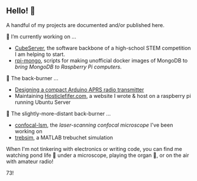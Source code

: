 ## Hello! 👋

A handful of my projects are documented and/or published here.

🔭 I’m currently working on ...
- [CubeServer](https://github.com/snorklerjoe/CubeServer), the software backbone of a high-school STEM competition I am helping to start.
- [rpi-mongo](https://github.com/snorklerjoe/rpi-mongo), scripts for making unofficial docker images of MongoDB to _bring MongoDB to Raspberry Pi computers_.

🍳 The back-burner ...
- [Designing a compact Arduino APRS radio transmitter](https://github.com/snorklerjoe/aprs-weather-station)
- Maintaining [Hosticlefifer.com](https://www.hosticlefifer.com/blog), a website I wrote & host on a raspberry pi running Ubuntu Server

🥘 The slightly-more-distant back-burner ...
- [confocal-lsm](https://github.com/snorklerjoe/confocal-lsm), the _laser-scanning confocal microscope_ I've been working on
- [trebsim](https://github.com/snorklerjoe/trebsim), a MATLAB trebuchet simulation

When I'm not tinkering with electronics or writing code, you can find me watching pond life 🦠 under a microscope, playing the organ 🎵, or on the air with amateur radio!

73!
